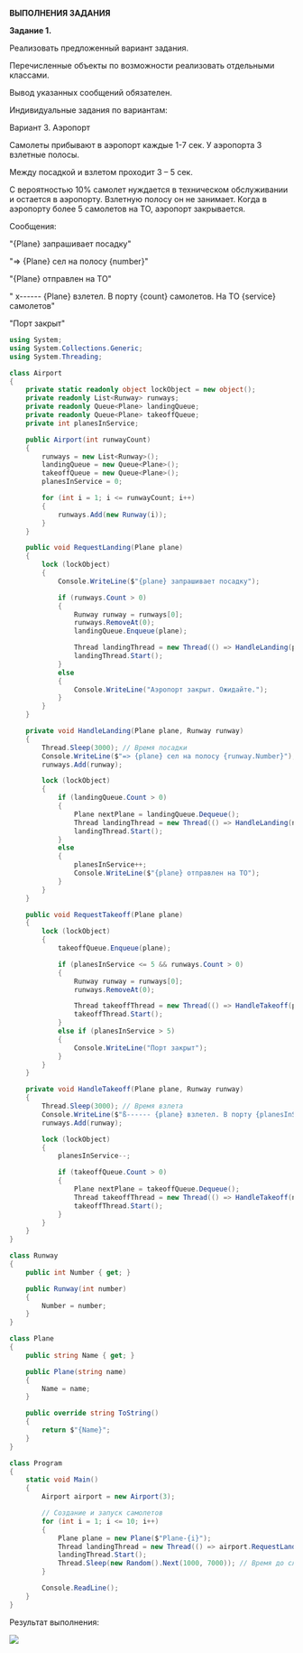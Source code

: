 ﻿**ВЫПОЛНЕНИЯ ЗАДАНИЯ**

**Задание 1.**

Реализовать предложенный вариант задания.

Перечисленные объекты по возможности реализовать отдельными классами.

Вывод указанных сообщений обязателен.

Индивидуальные задания по вариантам:

Вариант 3. Аэропорт

Самолеты прибывают в аэропорт каждые 1-7 сек. У аэропорта 3 взлетные полосы.

Между посадкой и взлетом проходит 3 – 5 сек.

С вероятностью 10% самолет нуждается в техническом обслуживании и остается в аэропорту. Взлетную полосу он не занимает. Когда в аэропорту более 5 самолетов на ТО, аэропорт закрывается.

Сообщения:

"{Plane} запрашивает посадку"

"=> {Plane} сел на полосу {number}"

"{Plane} отправлен на ТО"

" х------ {Plane} взлетел. В порту {count} самолетов. На ТО {service} самолетов"

"Порт закрыт"

```csharp
using System;
using System.Collections.Generic;
using System.Threading;

class Airport
{
    private static readonly object lockObject = new object();
    private readonly List<Runway> runways;
    private readonly Queue<Plane> landingQueue;
    private readonly Queue<Plane> takeoffQueue;
    private int planesInService;

    public Airport(int runwayCount)
    {
        runways = new List<Runway>();
        landingQueue = new Queue<Plane>();
        takeoffQueue = new Queue<Plane>();
        planesInService = 0;

        for (int i = 1; i <= runwayCount; i++)
        {
            runways.Add(new Runway(i));
        }
    }

    public void RequestLanding(Plane plane)
    {
        lock (lockObject)
        {
            Console.WriteLine($"{plane} запрашивает посадку");

            if (runways.Count > 0)
            {
                Runway runway = runways[0];
                runways.RemoveAt(0);
                landingQueue.Enqueue(plane);

                Thread landingThread = new Thread(() => HandleLanding(plane, runway));
                landingThread.Start();
            }
            else
            {
                Console.WriteLine("Аэропорт закрыт. Ожидайте.");
            }
        }
    }

    private void HandleLanding(Plane plane, Runway runway)
    {
        Thread.Sleep(3000); // Время посадки
        Console.WriteLine($"=> {plane} сел на полосу {runway.Number}");
        runways.Add(runway);

        lock (lockObject)
        {
            if (landingQueue.Count > 0)
            {
                Plane nextPlane = landingQueue.Dequeue();
                Thread landingThread = new Thread(() => HandleLanding(nextPlane, runway));
                landingThread.Start();
            }
            else
            {
                planesInService++;
                Console.WriteLine($"{plane} отправлен на ТО");
            }
        }
    }

    public void RequestTakeoff(Plane plane)
    {
        lock (lockObject)
        {
            takeoffQueue.Enqueue(plane);

            if (planesInService <= 5 && runways.Count > 0)
            {
                Runway runway = runways[0];
                runways.RemoveAt(0);

                Thread takeoffThread = new Thread(() => HandleTakeoff(plane, runway));
                takeoffThread.Start();
            }
            else if (planesInService > 5)
            {
                Console.WriteLine("Порт закрыт");
            }
        }
    }

    private void HandleTakeoff(Plane plane, Runway runway)
    {
        Thread.Sleep(3000); // Время взлета
        Console.WriteLine($"ß------ {plane} взлетел. В порту {planesInService} самолетов. На ТО {landingQueue.Count} самолетов");
        runways.Add(runway);

        lock (lockObject)
        {
            planesInService--;

            if (takeoffQueue.Count > 0)
            {
                Plane nextPlane = takeoffQueue.Dequeue();
                Thread takeoffThread = new Thread(() => HandleTakeoff(nextPlane, runway));
                takeoffThread.Start();
            }
        }
    }
}

class Runway
{
    public int Number { get; }

    public Runway(int number)
    {
        Number = number;
    }
}

class Plane
{
    public string Name { get; }

    public Plane(string name)
    {
        Name = name;
    }

    public override string ToString()
    {
        return $"{Name}";
    }
}

class Program
{
    static void Main()
    {
        Airport airport = new Airport(3);

        // Создание и запуск самолетов
        for (int i = 1; i <= 10; i++)
        {
            Plane plane = new Plane($"Plane-{i}");
            Thread landingThread = new Thread(() => airport.RequestLanding(plane));
            landingThread.Start();
            Thread.Sleep(new Random().Next(1000, 7000)); // Время до следующего самолета
        }

        Console.ReadLine();
    }
}
```

Результат выполнения:

![](Aspose.Words.86fc57c3-2edb-4ffb-92b1-a984c6794539.001.png)
